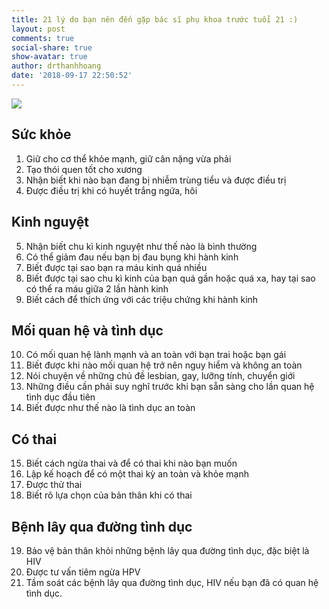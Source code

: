 ```yaml
---
title: 21 lý do bạn nên đến gặp bác sĩ phụ khoa trước tuổi 21 :)
layout: post
comments: true
social-share: true
show-avatar: true
author: drthanhhoang
date: '2018-09-17 22:50:52'
---
```


![](https://scontent.fsgn2-2.fna.fbcdn.net/v/t1.0-9/41959035_1836928756354210_3007335301795282944_n.jpg?_nc_cat=109&oh=5dba12bca7d42e532ff86e413a980794&oe=5C2CF9B9)

## Sức khỏe
1. Giữ cho cơ thể khỏe mạnh, giữ cân nặng vừa phải
2. Tạo  thói quen tốt cho xương
3. Nhận biết khi nào bạn đang bị nhiễm trùng tiểu và được điều trị
4. Được điều trị khi có huyết trắng ngứa, hôi

## Kinh nguyệt
5. Nhận biết chu kì kinh nguyệt như thế nào là bình thường
6. Có thể giảm đau nếu bạn bị đau bụng khi hành kinh
7. Biết được tại sao bạn ra máu kinh quá  nhiều
8. Biết được tại sao chu kì kinh của bạn quá gần hoặc quá xa, hay tại sao có thể ra máu giữa 2 lần hành kinh
9. Biết cách để thích ứng với các triệu chứng khi hành kinh

## Mối quan hệ và tình dục
10. Có mối quan hệ lành mạnh và an toàn với bạn trai hoặc bạn gái
11. Biết được khi nào mối quan hệ trở nên nguy hiểm và không an toàn
12. Nói chuyện về những chủ đề lesbian, gay, lưỡng tính, chuyển giới
13. Những điều cần phải suy nghĩ trước khi bạn sẵn sàng cho lần quan hệ tình dục đầu tiên
14. Biết được như thế nào là tình dục an toàn

## Có thai
15. Biết cách ngừa thai và để có thai khi nào bạn muốn
16. Lập kế hoạch để có một thai kỳ an toàn và khỏe mạnh
17. Được thử thai
18. Biết rõ lựa chọn của bản thân khi có thai

## Bệnh lây qua đường tình dục
19. Bảo vệ bản thân khỏi những bệnh lây qua đường tình dục, đặc biệt là HIV
20. Được tư vấn tiêm ngừa HPV
21. Tầm soát các bệnh lây qua đường tình dục, HIV nếu bạn đã có quan hệ tình dục.